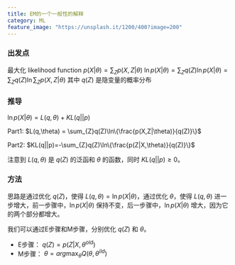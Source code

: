 ```yaml
---
title: EM的一个一般性的解释
category: ML
feature_image: "https://unsplash.it/1200/400?image=200"
---
```


### 出发点
最大化 likelihood function 
$p(X|\theta) = \sum_{Z}p(X,Z|\theta)$
$\ln p(X|\theta) = \sum_{Z}q(Z)\ln p(X| \theta)
=\sum_{Z}q(Z)\ln \sum_{Z}p(X,Z|\theta)$
其中 $q(Z)$ 是隐变量的概率分布

### 推导

$\ln p(X|\theta) = L(q,\theta) + KL(q||p)$

Part1: $L(q,\theta) = \sum_{Z}q(Z)\ln\{\frac{p(X,Z|\theta)}{q(Z)}\}$

Part2: $KL(q||p)=-\sum_{Z}q(Z)\ln\{\frac{p(Z|X,\theta)}{q(Z)}\}$

注意到 $L(q,\theta)$ 是 $q(Z)$ 的泛函和 $\theta$ 的函数，同时 $KL(q||p)\ge 0$。

### 方法
思路是通过优化 $q(Z)$，使得 $L(q,\theta) = \ln p(X|\theta)$，通过优化 $\theta$，使得 $L(q,\theta)$ 进一步增大，前一步骤中，$\ln p(X|\theta)$ 保持不变，后一步骤中，$\ln p(X|\theta)$ 增大，因为它的两个部分都增大。

我们可以通过E步骤和M步骤，分别优化 $q(Z)$ 和 $\theta$。
* E步骤：
$q(Z) = p(Z|X,\theta^{old})$
* M步骤：
$\theta = arg\max_{\theta}Q(\theta,\theta^{ild})$